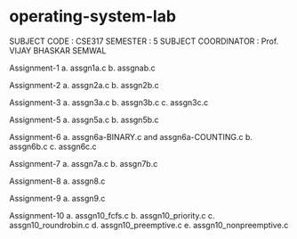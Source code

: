 # operating-system-lab
SUBJECT CODE :   CSE317
SEMESTER : 5
SUBJECT COORDINATOR : Prof. VIJAY BHASKAR SEMWAL



Assignment-1
a. assgn1a.c
b. assgnab.c





Assignment-2
a. assgn2a.c
b. assgn2b.c

Assignment-3
a. assgn3a.c
b. assgn3b.c
c. assgn3c.c

Assignment-5
a. assgn5a.c
b. assgn5b.c

Assignment-6
a. assgn6a-BINARY.c and assgn6a-COUNTING.c
b. assgn6b.c
c. assgn6c.c

Assignment-7
a. assgn7a.c
b. assgn7b.c

Assignment-8
a. assgn8.c

Assignment-9
a. assgn9.c

Assignment-10
a. assgn10_fcfs.c
b. assgn10_priority.c
c. assgn10_roundrobin.c
d. assgn10_preemptive.c
e. assgn10_nonpreemptive.c
